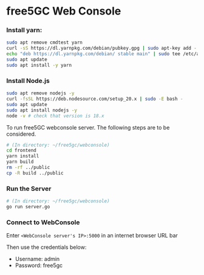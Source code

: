 # free5GC Web Console

### Install yarn:
```bash
sudo apt remove cmdtest yarn
curl -sS https://dl.yarnpkg.com/debian/pubkey.gpg | sudo apt-key add -
echo "deb https://dl.yarnpkg.com/debian/ stable main" | sudo tee /etc/apt/sources.list.d/yarn.list
sudo apt update
sudo apt install -y yarn
```

### Install Node.js
```bash
sudo apt remove nodejs -y
curl -fsSL https://deb.nodesource.com/setup_20.x | sudo -E bash -
sudo apt update
sudo apt install nodejs -y
node -v # check that version is 18.x
```

To run free5GC webconsole server. The following steps are to be considered.
```bash
# (In directory: ~/free5gc/webconsole)
cd frontend
yarn install
yarn build
rm -rf ../public
cp -R build ../public
```

### Run the Server
```bash
# (In directory: ~/free5gc/webconsole)
go run server.go
```

### Connect to WebConsole

Enter `<WebConsole server's IP>:5000` in an internet browser URL bar

Then use the credentials below:
- Username: admin
- Password: free5gc
